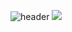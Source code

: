 ![header](https://capsule-render.vercel.app/api?type=waving&color=auto&height=300&section=header&text=Myongdol&fontSize=90)
<img src="https://img.shields.io/badge/react-#61DAFB?style=for-the-badge&logo=react&logoColor=white">
